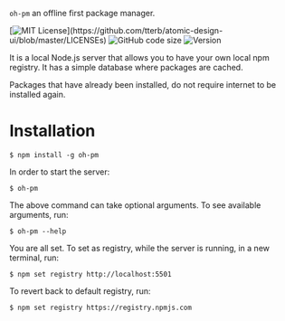 ```oh-pm``` an offline first package manager.

[![MIT License](https://img.shields.io/apm/l/atomic-design-ui.svg?)](https://github.com/tterb/atomic-design-ui/blob/master/LICENSEs)
![GitHub code size](https://img.shields.io/github/languages/code-size/ndimzKM/notexpress)
![Version](https://img.shields.io/npm/v/@ndimz/notexpress)

It is a local Node.js server that allows you to have your own local npm registry. It has a simple database where packages are cached.

Packages that have already been installed, do not require internet to be installed again.

# Installation
```
$ npm install -g oh-pm
```
In order to start the server:
```
$ oh-pm
```
The above command can take optional arguments. To see available arguments, run:
```
$ oh-pm --help
```
You are all set. To set as registry, while the server is running, in a new terminal, run:
```
$ npm set registry http://localhost:5501
```
To revert back to default registry, run:
```
$ npm set registry https://registry.npmjs.com
```
